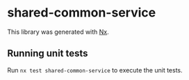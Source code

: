 # shared-common-service

This library was generated with [Nx](https://nx.dev).

## Running unit tests

Run `nx test shared-common-service` to execute the unit tests.
